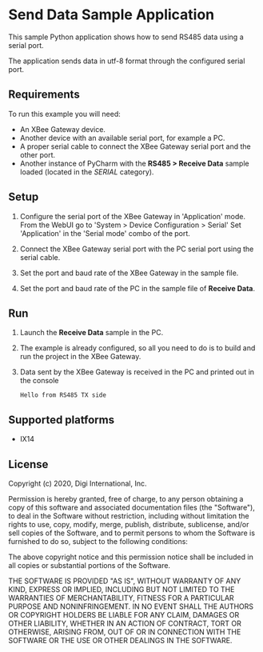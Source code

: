Send Data Sample Application
============================

This sample Python application shows how to send RS485 data using a serial
port.

The application sends data in utf-8 format through the configured serial port.

Requirements
------------
To run this example you will need:

* An XBee Gateway device.
* Another device with an available serial port, for example a PC.
* A proper serial cable to connect the XBee Gateway serial port and the
  other port.
* Another instance of PyCharm with the **RS485 > Receive Data** sample
  loaded (located in the *SERIAL* category).

Setup
-----
1. Configure the serial port of the XBee Gateway in 'Application' mode.
   From the WebUI go to 'System > Device Configuration > Serial'
   Set 'Application' in the 'Serial mode' combo of the port.
   
2. Connect the XBee Gateway serial port with the PC serial port using the
   serial cable.

3. Set the port and baud rate of the XBee Gateway in the sample file.

4. Set the port and baud rate of the PC in the sample file of **Receive Data**.

Run
---
1. Launch the **Receive Data** sample in the PC.

2. The example is already configured, so all you need to do is to build and run
   the project in the XBee Gateway.

3. Data sent by the XBee Gateway is received in the PC and printed out in the
   console

       Hello from RS485 TX side

Supported platforms
-------------------
* IX14

License
-------
Copyright (c) 2020, Digi International, Inc.

Permission is hereby granted, free of charge, to any person obtaining a copy
of this software and associated documentation files (the "Software"), to deal
in the Software without restriction, including without limitation the rights
to use, copy, modify, merge, publish, distribute, sublicense, and/or sell
copies of the Software, and to permit persons to whom the Software is
furnished to do so, subject to the following conditions:

The above copyright notice and this permission notice shall be included in all
copies or substantial portions of the Software.

THE SOFTWARE IS PROVIDED "AS IS", WITHOUT WARRANTY OF ANY KIND, EXPRESS OR
IMPLIED, INCLUDING BUT NOT LIMITED TO THE WARRANTIES OF MERCHANTABILITY,
FITNESS FOR A PARTICULAR PURPOSE AND NONINFRINGEMENT. IN NO EVENT SHALL THE
AUTHORS OR COPYRIGHT HOLDERS BE LIABLE FOR ANY CLAIM, DAMAGES OR OTHER
LIABILITY, WHETHER IN AN ACTION OF CONTRACT, TORT OR OTHERWISE, ARISING FROM,
OUT OF OR IN CONNECTION WITH THE SOFTWARE OR THE USE OR OTHER DEALINGS IN THE
SOFTWARE.
